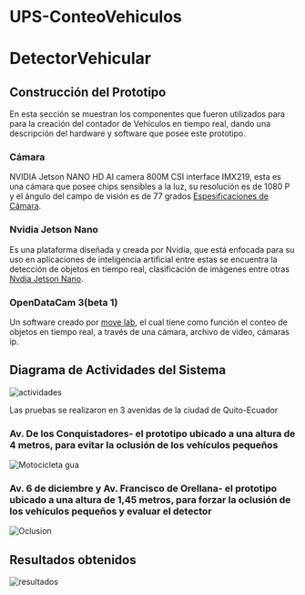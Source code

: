 # UPS-ConteoVehiculos
# DetectorVehicular
## Construcción del Prototipo
En esta sección se muestran los componentes que fueron utilizados para para la creación del contador de Vehículos en tiempo real, dando una descripción del hardware y software que posee este prototipo.
### Cámara
NVIDIA Jetson NANO HD AI camera 800M CSI interface IMX219, esta es una cámara que posee chips sensibles a la luz, su resolución es de 1080 P y el ángulo del campo de visión es de 77 grados [Espesificaciones de Cámara](https://www.waveshare.com/wiki/IMX219-77_Camera).
### Nvidia Jetson Nano
Es una plataforma diseñada y creada por Nvidia, que está enfocada para su uso en aplicaciones de inteligencia artificial entre estas se encuentra la detección de objetos en tiempo real, clasificación de imágenes entre otras [Nvdia Jetson Nano](https://developer.nvidia.com/embedded/jetson-nano-developer-kit).
### OpenDataCam 3(beta 1)
Un software creado por [move lab](https://www.move-lab.com/), el cual tiene como función el conteo de objetos en tiempo real, a través de una cámara, archivo de video, cámaras ip.


## Diagrama de Actividades del Sistema
![actividades](https://user-images.githubusercontent.com/38445434/90815540-77e8df00-e2f0-11ea-8538-93b4d9ee7243.jpg)

Las pruebas se realizaron en 3 avenidas de la ciudad de Quito-Ecuador 
### Av. De los Conquistadores- el prototipo ubicado a una altura de 4 metros, para evitar la oclusión de los vehículos pequeños

![Motocicleta gua](https://user-images.githubusercontent.com/38445434/90816595-26d9ea80-e2f2-11ea-9a87-2c14ea64453e.jpg)
### Av. 6 de diciembre y Av. Francisco de Orellana- el prototipo ubicado a una altura de 1,45 metros, para forzar la oclusión de los vehículos pequeños y evaluar el detector

![Oclusion](https://user-images.githubusercontent.com/38445434/90816318-b206b080-e2f1-11ea-9bfa-f787cd34172c.jpg)
## Resultados obtenidos

![resultados](https://user-images.githubusercontent.com/38445434/90817708-cb106100-e2f3-11ea-93dc-ecfd50124662.jpg)


